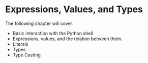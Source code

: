 # Expressions, Values, and Types

The following chapter will cover:

* Basic interaction with the Python shell
* Expressions, values, and the relation between them.
* Literals
* Types
* Type Casting

